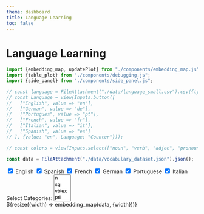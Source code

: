 ```yaml
---
theme: dashboard
title: Language Learning
toc: false
---
```


# Language Learning

<!-- Plot of Word Embedding -->

```js
import {embedding_map, updatePlot} from "./components/embedding_map.js";
import {table_plot} from "./components/debugging.js";
import {side_panel} from "./components/side_panel.js";

// const language = FileAttachment("./data/language_small.csv").csv({typed: true});
// const Language = view(Inputs.button([
//   ["English", value => "en"],
//   ["German", value => "de"],
//   ["Portugues", value => "pt"],
//   ["French", value => "fr"],
//   ["Italian", value => "it"],  
//   ["Spanish", value => "es"]
// ], {value: "en", Language: "Counter"}));

// const colors = view(Inputs.select(["noun", "verb", "adjec", "pronoun", "article", "black", "blanchedalmond", "blue", "blueviolet"], {multiple: 4, label: "Filter tags"}));
```

<!-- Load and transform the data -->

```js
const data = FileAttachment("./data/vocabulary_dataset.json").json();
```

<div id="filters">
  <div>
    <label><input type="checkbox" class="language-filter" value="en" checked> English</label>
    <label><input type="checkbox" class="language-filter" value="es" checked> Spanish</label>
    <label><input type="checkbox" class="language-filter" value="fr" checked> French</label>
    <label><input type="checkbox" class="language-filter" value="de" checked> German</label>
    <label><input type="checkbox" class="language-filter" value="pt" checked> Portuguese</label>
    <label><input type="checkbox" class="language-filter" value="it" checked> Italian</label>
  </div>
  <div>
    <label for="category-filter">Select Categories:</label>
    <select id="category-filter" multiple>
      <option value="n">n</option>
      <option value="sg">sg</option>
      <option value="vblex">vblex</option>
      <option value="pri">pri</option>
      <option value="p3">p3</option>
      <option value="pl">pl</option>
      <option value="*numb">*numb</option>
      <option value="*pers">*pers</option>
      <option value="inf">inf</option>
      <option value="f">f</option>
      <option value="adj">adj</option>
      <option value="m">m</option>
      <option value="mf">mf</option>
      <option value="*gndr">*gndr</option>
      <option value="nom">nom</option>
    </select>
  </div>
</div>


<div class="grid grid-cols-3">
  <div class="card grid-colspan-2" id="plotly-chart">
    ${resize((width) => embedding_map(data, {width}))}
  </div>
  <div class="card" id="side-panel">
    <p></p>
  </div>
</div>
